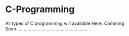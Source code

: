 # C-Programming
All types of C programming will available Here.
Comming Soon........................................................

